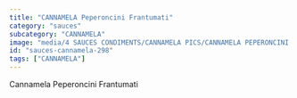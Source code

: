 ```yaml
---
title: "CANNAMELA Peperoncini Frantumati"
category: "sauces"
subcategory: "CANNAMELA"
image: "media/4 SAUCES CONDIMENTS/CANNAMELA PICS/CANNAMELA PEPERONCINI FRANTUMATI.png"
id: "sauces-cannamela-298"
tags: ["CANNAMELA"]
---
```


Cannamela Peperoncini Frantumati
